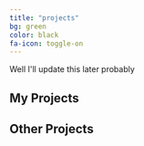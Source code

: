 ```yaml
---
title: "projects"
bg: green
color: black
fa-icon: toggle-on
---
```


Well I'll update this later probably

## My Projects

## Other Projects
